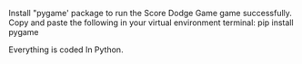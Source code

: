 Install "pygame' package to run the  Score Dodge Game game successfully. Copy and paste the following in your virtual environment terminal:
pip install pygame

Everything is coded In Python.
